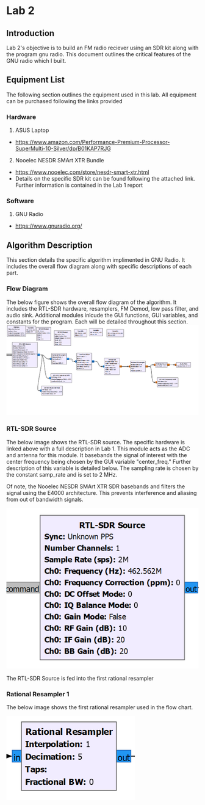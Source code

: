 # Lab 2
## Introduction
Lab 2's objective is to build an FM radio reciever using an SDR kit along with the program gnu radio. This document outlines the critical features of the GNU radio which I built.

## Equipment List
The following section outlines the equipment used in this lab. All equipment can be purchased following the links provided

### Hardware
1. ASUS Laptop
 - https://www.amazon.com/Performance-Premium-Processor-SuperMulti-10-Silver/dp/B01KAP7RJG
2. Nooelec NESDR SMArt XTR Bundle
 - https://www.nooelec.com/store/nesdr-smart-xtr.html
  - Details on the specific SDR kit can be found following the attached link. Further information is contained in the Lab 1 report


### Software
1. GNU Radio
 - https://www.gnuradio.org/

## Algorithm Description
This section details the specific algorithm implimented in GNU Radio. It includes the overall flow diagram along with specific descriptions of each part.

### Flow Diagram
The below figure shows the overall flow diagram of the algorithm. It includes the RTL-SDR hardware, resamplers, FM Demod, low pass filter, and audio sink. Additional modules inlcude the GUI functions, GUI variables, and constants for the program. Each will be detailed throughout this section.
![alt text](https://github.com/Ryankearns9/DigComm_Lab2/blob/main/imgs/FlowDiagram.PNG)

### RTL-SDR Source
The below image shows the RTL-SDR source. The specific hardware is linked above with a full description in Lab 1. This module acts as the ADC and antenna for this module. It basebands the signal of interest with the center frequency being chosen by the GUI variable "center_freq." Further description of this variable is detailed below. The sampling rate is chosen by the constant samp_rate and is set to 2 MHz.

Of note, the Nooelec NESDR SMArt XTR SDR basebands and filters the signal using the E4000 architecture. This prevents interference and aliasing from out of bandwidth signals.

![alt text](https://github.com/Ryankearns9/DigComm_Lab2/blob/main/imgs/RTL_Source.PNG)

The RTL-SDR Source is fed into the first rational resampler 

### Rational Resampler 1
The below image shows the first rational resampler used in the flow chart. 

![alt text](https://github.com/Ryankearns9/DigComm_Lab2/blob/main/imgs/RationalResampler.PNG)

